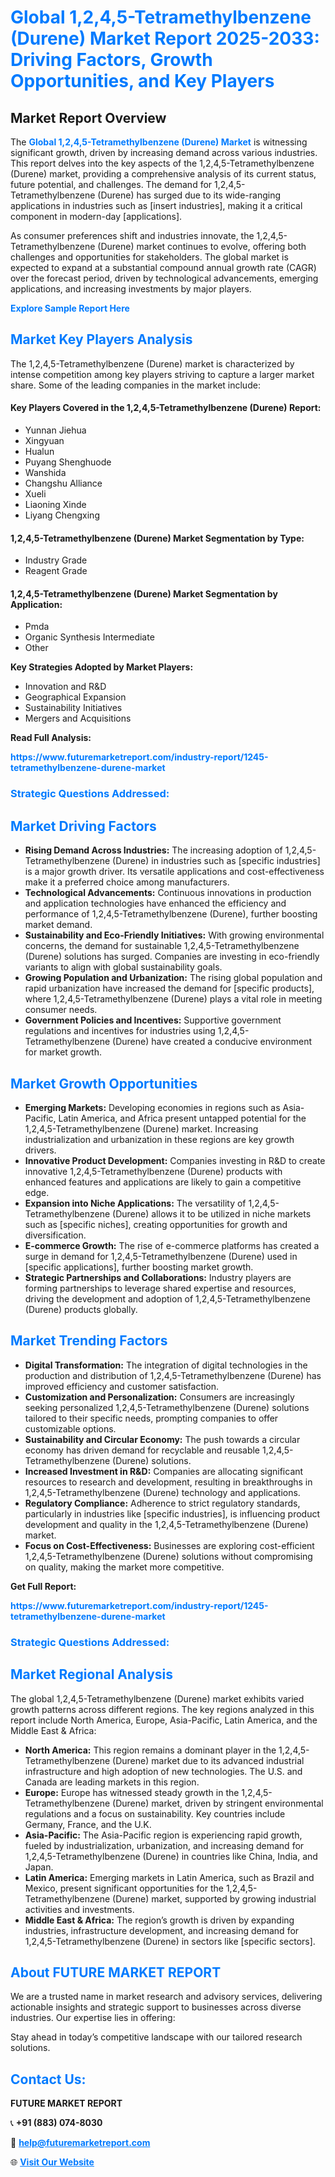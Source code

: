 <h1 style="color: #007BFF;">Global 1,2,4,5-Tetramethylbenzene (Durene) Market Report 2025-2033: Driving Factors, Growth Opportunities, and Key Players</h1>

<section id="overview">
<h2>Market Report Overview</h2>
<p>The <a href="https://www.futuremarketreport.com/industry-report/1245-tetramethylbenzene-durene-market" style="color: #007BFF; text-decoration: none;"><strong>Global 1,2,4,5-Tetramethylbenzene (Durene) Market</strong></a> is witnessing significant growth, driven by increasing demand across various industries. This report delves into the key aspects of the 1,2,4,5-Tetramethylbenzene (Durene) market, providing a comprehensive analysis of its current status, future potential, and challenges. The demand for 1,2,4,5-Tetramethylbenzene (Durene) has surged due to its wide-ranging applications in industries such as [insert industries], making it a critical component in modern-day [applications].</p>
<p>As consumer preferences shift and industries innovate, the 1,2,4,5-Tetramethylbenzene (Durene) market continues to evolve, offering both challenges and opportunities for stakeholders. The global market is expected to expand at a substantial compound annual growth rate (CAGR) over the forecast period, driven by technological advancements, emerging applications, and increasing investments by major players.</p>
</section>

<section id="overview">
<p><a href="https://www.futuremarketreport.com/request-sample/reportId=30613" style="color: #007BFF; text-decoration: none;"><strong>Explore Sample Report Here</strong></a></p>
</section>

<section id="key-players">
<h2 style="color: #007BFF;">Market Key Players Analysis</h2>
<p>The 1,2,4,5-Tetramethylbenzene (Durene) market is characterized by intense competition among key players striving to capture a larger market share. Some of the leading companies in the market include:</p>
<h4>Key Players Covered in the 1,2,4,5-Tetramethylbenzene (Durene) Report:</h4>
<ul><li>Yunnan Jiehua</li><li>Xingyuan</li><li>Hualun</li><li>Puyang Shenghuode</li><li>Wanshida</li><li>Changshu Alliance</li><li>Xueli</li><li>Liaoning Xinde</li><li>Liyang Chengxing</li></ul>
<h4>1,2,4,5-Tetramethylbenzene (Durene) Market Segmentation by Type:</h4>
<ul><li>Industry Grade</li><li>Reagent Grade</li></ul>

<h4>1,2,4,5-Tetramethylbenzene (Durene) Market Segmentation by Application:</h4>
<ul><li>Pmda</li><li>Organic Synthesis Intermediate</li><li>Other</li></ul>
<p><strong>Key Strategies Adopted by Market Players:</strong></p>
<ul>
<li>Innovation and R&D</li>
<li>Geographical Expansion</li>
<li>Sustainability Initiatives</li>
<li>Mergers and Acquisitions</li>
</ul>
</section>

<section>
<p><strong>Read Full Analysis: </strong></p><a href="https://www.futuremarketreport.com/industry-report/1245-tetramethylbenzene-durene-market" style="color: #007BFF; text-decoration: none;"><strong>https://www.futuremarketreport.com/industry-report/1245-tetramethylbenzene-durene-market</strong></a>
<h3 style="color: #007BFF;">Strategic Questions Addressed:</h3>
</section>

<section id="driving-factors">
<h2 style="color: #007BFF;">Market Driving Factors</h2>
<ul>
<li><strong>Rising Demand Across Industries:</strong> The increasing adoption of 1,2,4,5-Tetramethylbenzene (Durene) in industries such as [specific industries] is a major growth driver. Its versatile applications and cost-effectiveness make it a preferred choice among manufacturers.</li>
<li><strong>Technological Advancements:</strong> Continuous innovations in production and application technologies have enhanced the efficiency and performance of 1,2,4,5-Tetramethylbenzene (Durene), further boosting market demand.</li>
<li><strong>Sustainability and Eco-Friendly Initiatives:</strong> With growing environmental concerns, the demand for sustainable 1,2,4,5-Tetramethylbenzene (Durene) solutions has surged. Companies are investing in eco-friendly variants to align with global sustainability goals.</li>
<li><strong>Growing Population and Urbanization:</strong> The rising global population and rapid urbanization have increased the demand for [specific products], where 1,2,4,5-Tetramethylbenzene (Durene) plays a vital role in meeting consumer needs.</li>
<li><strong>Government Policies and Incentives:</strong> Supportive government regulations and incentives for industries using 1,2,4,5-Tetramethylbenzene (Durene) have created a conducive environment for market growth.</li>
</ul>
</section>

<section id="growth-opportunities">
<h2 style="color: #007BFF;">Market Growth Opportunities</h2>
<ul>
<li><strong>Emerging Markets:</strong> Developing economies in regions such as Asia-Pacific, Latin America, and Africa present untapped potential for the 1,2,4,5-Tetramethylbenzene (Durene) market. Increasing industrialization and urbanization in these regions are key growth drivers.</li>
<li><strong>Innovative Product Development:</strong> Companies investing in R&D to create innovative 1,2,4,5-Tetramethylbenzene (Durene) products with enhanced features and applications are likely to gain a competitive edge.</li>
<li><strong>Expansion into Niche Applications:</strong> The versatility of 1,2,4,5-Tetramethylbenzene (Durene) allows it to be utilized in niche markets such as [specific niches], creating opportunities for growth and diversification.</li>
<li><strong>E-commerce Growth:</strong> The rise of e-commerce platforms has created a surge in demand for 1,2,4,5-Tetramethylbenzene (Durene) used in [specific applications], further boosting market growth.</li>
<li><strong>Strategic Partnerships and Collaborations:</strong> Industry players are forming partnerships to leverage shared expertise and resources, driving the development and adoption of 1,2,4,5-Tetramethylbenzene (Durene) products globally.</li>
</ul>
</section>

<section id="trending-factors">
<h2 style="color: #007BFF;">Market Trending Factors</h2>
<ul>
<li><strong>Digital Transformation:</strong> The integration of digital technologies in the production and distribution of 1,2,4,5-Tetramethylbenzene (Durene) has improved efficiency and customer satisfaction.</li>
<li><strong>Customization and Personalization:</strong> Consumers are increasingly seeking personalized 1,2,4,5-Tetramethylbenzene (Durene) solutions tailored to their specific needs, prompting companies to offer customizable options.</li>
<li><strong>Sustainability and Circular Economy:</strong> The push towards a circular economy has driven demand for recyclable and reusable 1,2,4,5-Tetramethylbenzene (Durene) solutions.</li>
<li><strong>Increased Investment in R&D:</strong> Companies are allocating significant resources to research and development, resulting in breakthroughs in 1,2,4,5-Tetramethylbenzene (Durene) technology and applications.</li>
<li><strong>Regulatory Compliance:</strong> Adherence to strict regulatory standards, particularly in industries like [specific industries], is influencing product development and quality in the 1,2,4,5-Tetramethylbenzene (Durene) market.</li>
<li><strong>Focus on Cost-Effectiveness:</strong> Businesses are exploring cost-efficient 1,2,4,5-Tetramethylbenzene (Durene) solutions without compromising on quality, making the market more competitive.</li>
</ul>
</section>

<section>
<p><strong>Get Full Report: </strong></p><a href="https://www.futuremarketreport.com/industry-report/1245-tetramethylbenzene-durene-market" style="color: #007BFF; text-decoration: none;"><strong>https://www.futuremarketreport.com/industry-report/1245-tetramethylbenzene-durene-market</strong></a>
<h3 style="color: #007BFF;">Strategic Questions Addressed:</h3>
</section>


<section id="regional-analysis">
<h2 style="color: #007BFF;">Market Regional Analysis</h2>
<p>The global 1,2,4,5-Tetramethylbenzene (Durene) market exhibits varied growth patterns across different regions. The key regions analyzed in this report include North America, Europe, Asia-Pacific, Latin America, and the Middle East & Africa:</p>
<ul>
<li><strong>North America:</strong> This region remains a dominant player in the 1,2,4,5-Tetramethylbenzene (Durene) market due to its advanced industrial infrastructure and high adoption of new technologies. The U.S. and Canada are leading markets in this region.</li>
<li><strong>Europe:</strong> Europe has witnessed steady growth in the 1,2,4,5-Tetramethylbenzene (Durene) market, driven by stringent environmental regulations and a focus on sustainability. Key countries include Germany, France, and the U.K.</li>
<li><strong>Asia-Pacific:</strong> The Asia-Pacific region is experiencing rapid growth, fueled by industrialization, urbanization, and increasing demand for 1,2,4,5-Tetramethylbenzene (Durene) in countries like China, India, and Japan.</li>
<li><strong>Latin America:</strong> Emerging markets in Latin America, such as Brazil and Mexico, present significant opportunities for the 1,2,4,5-Tetramethylbenzene (Durene) market, supported by growing industrial activities and investments.</li>
<li><strong>Middle East & Africa:</strong> The region’s growth is driven by expanding industries, infrastructure development, and increasing demand for 1,2,4,5-Tetramethylbenzene (Durene) in sectors like [specific sectors].</li>
</ul>
</section>

<footer>
<h2 style="color: #007BFF;">About FUTURE MARKET REPORT</h2>
<p>We are a trusted name in market research and advisory services, delivering actionable insights and strategic support to businesses across diverse industries. Our expertise lies in offering:</p>

<p>Stay ahead in today’s competitive landscape with our tailored research solutions.</p>

<h2 style="color: #007BFF;">Contact Us:</h2>
<p><strong>FUTURE MARKET REPORT</strong></p>
<p>📞 <strong>+91 (883) 074-8030</strong></p>
<p>📧 <strong><a href="mailto:help@futuremarketreport.com" style="color: #007BFF;">help@futuremarketreport.com</a></strong></p>
<p>🌐 <strong><a href="https://www.futuremarketreport.com/" style="color: #007BFF;">Visit Our Website</a></strong></p>
</footer>